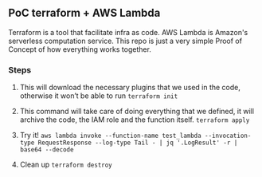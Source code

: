 ## PoC terraform + AWS Lambda

Terraform is a tool that facilitate infra as code. AWS Lambda is Amazon's serverless computation service. This repo is just a very simple Proof of Concept of how everything works together.

### Steps

1. This will download the necessary plugins that we used in the code, otherwise it won’t be able to run 
`terraform init`

2. This command will take care of doing everything that we defined, it will archive the code, the IAM role and the function itself.
`terraform apply`

3. Try it!
`aws lambda invoke --function-name test_lambda --invocation-type RequestResponse --log-type Tail - | jq '.LogResult' -r | base64 --decode`

4. Clean up
`terraform destroy`
